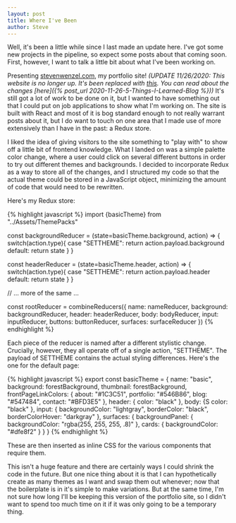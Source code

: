 ```yaml
---
layout: post
title: Where I've Been
author: Steve
---
```


Well, it's been a little while since I last made an update here. <!--more--> I've got some new projects in the pipeline, so expect some posts about that coming soon. First, however, I want to talk a little bit about what I've been working on.

Presenting [stevenwenzel.com](stevenwenzel.com), my portfolio site! *(UPDATE 11/26/2020: This website is no longer up. It's been replaced with [this](https://wenzstev.github.io). You can read about the changes [here]({% post_url 2020-11-26-5-Things-I-Learned-Blog %}))* It's still got a lot of work to be done on it, but I wanted to have something out that I could put on job applications to show what I'm working on. The site is built with React and most of it is bog standard enough to not really warrant posts about it, but I do want to touch on one area that I made use of more extensively than I have in the past: a Redux store.

I liked the idea of giving visitors to the site something to "play with" to show off a little bit of frontend knowledge. What I landed on was a simple palette color change, where a user could click on several different buttons in order to try out different themes and backgrounds. I decided to incorporate Redux as a way to store all of the changes, and I structured my code so that the actual theme could be stored in a JavaScript object, minimizing the amount of code that would need to be rewritten.

Here's my Redux store:

{% highlight javascript %}
import {basicTheme} from "../Assets/ThemePacks"


const backgroundReducer = (state=basicTheme.background, action) => {
  switch(action.type){
    case "SETTHEME":
      return action.payload.background
    default:
      return state
  }
}

const headerReducer = (state=basicTheme.header, action) => {
  switch(action.type){
    case "SETTHEME":
      return action.payload.header
    default:
      return state
  }
}

// ... more of the same ...


const rootReducer = combineReducers({
  name: nameReducer,
  background: backgroundReducer,
  header: headerReducer,
  body: bodyReducer,
  input: inputReducer,
  buttons: buttonReducer,
  surfaces: surfaceReducer
})
{% endhighlight %}

Each piece of the reducer is named after a different stylistic change. Crucially, however, they all operate off of a single action, "SETTHEME". The payload of SETTHEME contains the actual styling differences. Here's the one for the default page:

{% highlight javascript %}
export const basicTheme = {
  name: "basic",
  background: forestBackground,
  thumbnail: forestBackground,
  frontPageLinkColors: {
    about: "#1C3C51",
    portfolio: "#546B86",
    blog: "#547484",
    contact: "#BFD3E5"
  },
  header: {
    color: "black"
  },
  body: {S
    color: "black"
  },
  input: {
    backgroundColor: "lightgray",
    borderColor: "black",
    borderColorHover: "darkgray"
  },
  surfaces: {
    backgroundPanel: {
      backgroundColor: "rgba(255, 255, 255, .8)"
    },
    cards: {
      backgroundColor: "#dfe8f2"
    }
  }
}
{% endhighlight %}

These are then inserted as inline CSS for the various components that require them.

This isn't a huge feature and there are certainly ways I could shrink the code in the future. But one nice thing about it is that I can hypothetically create as many themes as I want and swap them out whenever; now that the boilerplate is in it's simple to make variations. But at the same time, I'm not sure how long I'll be keeping this version of the portfolio site, so I didn't want to spend too much time on it if it was only going to be a temporary thing.
